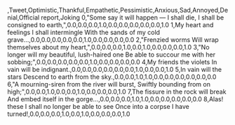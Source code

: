 ,Tweet,Optimistic,Thankful,Empathetic,Pessimistic,Anxious,Sad,Annoyed,Denial,Official report,Joking
0,"Some say it will happen — I shall die, I shall be consigned to earth,",0.0,0.0,0.0,1.0,0.0,0.0,0.0,0.0,0.0,1.0
1,My heart and feelings I shall intermingle With the sands of my cold grave...,0.0,0.0,0.0,0.0,0.0,1.0,0.0,0.0,0.0,0.0
2,"Frenzied worms Will wrap themselves about my heart,",0.0,0.0,0.0,1.0,0.0,1.0,0.0,0.0,0.0,1.0
3,"No longer will my beautiful, lush-haired one Be able to succour me with her sobbing;",0.0,0.0,0.0,0.0,0.0,1.0,0.0,0.0,0.0,0.0
4,My friends the violets In vain will be indignant.,0.0,0.0,0.0,0.0,0.0,0.0,1.0,0.0,0.0,1.0
5,In vain will the stars Descend to earth from the sky.,0.0,0.0,1.0,1.0,0.0,0.0,0.0,0.0,0.0,0.0
6,"A mourning-siren from the river will burst, Swiftly bounding from on high;",0.0,0.0,1.0,0.0,0.0,1.0,0.0,0.0,0.0,1.0
7,The fissure in the rock will break And embed itself in the gorge...,0.0,0.0,0.0,1.0,1.0,0.0,0.0,0.0,0.0,0.0
8,Alas! these I shall no longer be able to see Once into a corpse I have turned!,0.0,0.0,0.0,1.0,0.0,1.0,0.0,0.0,0.0,1.0
